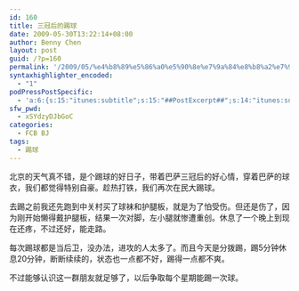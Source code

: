 ```yaml
---
id: 160
title: 三冠后的踢球
date: 2009-05-30T13:22:14+08:00
author: Benny Chen
layout: post
guid: /?p=160
permalink: '/2009/05/%e4%b8%89%e5%86%a0%e5%90%8e%e7%9a%84%e8%b8%a2%e7%90%83/'
syntaxhighlighter_encoded:
  - "1"
podPressPostSpecific:
  - 'a:6:{s:15:"itunes:subtitle";s:15:"##PostExcerpt##";s:14:"itunes:summary";s:15:"##PostExcerpt##";s:15:"itunes:keywords";s:17:"##WordPressCats##";s:13:"itunes:author";s:10:"##Global##";s:15:"itunes:explicit";s:7:"Default";s:12:"itunes:block";s:7:"Default";}'
sfw_pwd:
  - xSYdzyDJbGoC
categories:
  - FCB BJ
tags:
  - 踢球
---
```

北京的天气真不错，是个踢球的好日子，带着巴萨三冠后的好心情，穿着巴萨的球衣，我们都觉得特别自豪。趁热打铁，我们再次在民大踢球。

去踢之前我还先跑到中关村买了球袜和护腿板，就是为了怕受伤。但还是伤了，因为刚开始懒得戴护腿板，结果一次对脚，左小腿就惨遭重创。休息了一个晚上到现在还疼，不过还好，能走路。

每次踢球都是当后卫，没办法，进攻的人太多了。而且今天是分拨踢，踢5分钟休息20分钟，断断续续的，状态也一点都不好，踢得一点都不爽。

不过能够认识这一群朋友就足够了，以后争取每个星期能踢一次球。